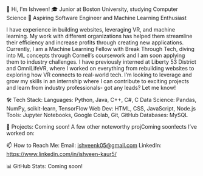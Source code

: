 <!--
**ishveenk9/ishveenk9** is a ✨ _special_ ✨ repository because its `README.md` (this file) appears on your GitHub profile.

Here are some ideas to get you started:

- 🔭 I’m currently working on ...
- 🌱 I’m currently learning ...
- 👯 I’m looking to collaborate on ...
- 🤔 I’m looking for help with ...
- 💬 Ask me about ...
- 📫 How to reach me: ...
- 😄 Pronouns: ...
- ⚡ Fun fact: ...
-->
👋 Hi, I'm Ishveen!
🎓 Junior at Boston University, studying Computer Science
🔭 Aspiring Software Engineer and Machine Learning Enthusiast

I have experience in building websites, leveraging VR, and machine learning. My work with different organizations has helped them streamline their efficiency and increase profits through creating new applications. Currently, I am a Machine Learning Fellow with Break Through Tech, diving into ML concepts through Cornell’s coursework and I am soon applying them to industry challenges. I have previously interned at Liberty 53 District and OmniLifeVR, where I worked on everything from rebuilding websites to exploring how VR connects to real-world tech. I’m looking to leverage and grow my skills in an internship where I can contribute to exciting projects and learn from industry professionals- got any leads? Let me know!

🛠 Tech Stack:
Languages: Python, Java, C++, C#, C
Data Science: Pandas, NumPy, scikit-learn, TensorFlow
Web Dev: HTML, CSS, JavaScript, Node.js
Tools: Jupyter Notebooks, Google Colab, Git, GitHub
Databases: MySQL
 
🚀 Projects: Coming soon!
A few other noteworthy projComing soon!ects I’ve worked on:

📫 How to Reach Me:
Email: ishveenk05@gmail.com
LinkedIn: https://www.linkedin.com/in/ishveen-kaur5/


📊 GitHub Stats: Coming soon!
 


 
